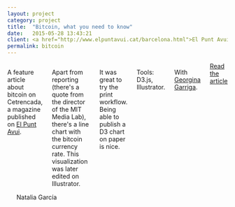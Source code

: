 ```yaml
---
layout: project
category: project
title:  "Bitcoin, what you need to know"
date:   2015-05-28 13:43:21
client: <a href="http://www.elpuntavui.cat/barcelona.html">El Punt Avui</a>
permalink: bitcoin
---
```

<div class="row m-b-2">
    <div class="six columns">
        <p>A feature article about bitcoin on Cetrencada, a magazine published on <a href="http://www.elpuntavui.cat/barcelona.html">El Punt Avui</a>.</p>
        <p>Apart from reporting (there's a quote from the director of the MIT Media Lab), there's a line chart with the bitcoin currency rate. This visualization was later edited on Illustrator.</p>
        <p>It was great to try the print workflow. Being able to publish a D3 chart on paper is nice.</p>
        <p class="u-italic">Tools: D3.js, Illustrator.</p>
        <p class="u-italic">With <a href="https://twitter.com/GeorginaGarriga">Georgina Garriga</a>.</p>
        <a class="button btn-primary" href="/files/repor-bitcoin.pdf">Read the article</a>
    </div>
    <div class="six columns">
        <img class="img-responsive articleImg" data-src="/images/projects/bitcoin_1.jpg" />
        <span class="u-pull-right">Natalia García</span>
    </div>
</div>
<div class="row">
    <img class="img-responsive articleImg" data-src="/images/projects/bitcoin_2.png" />
</div>
